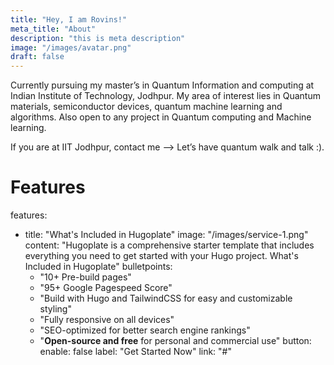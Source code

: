 ```yaml
---
title: "Hey, I am Rovins!"
meta_title: "About"
description: "this is meta description"
image: "/images/avatar.png"
draft: false
---
```


Currently pursuing my master’s in Quantum Information and computing at Indian Institute of Technology, Jodhpur. My area of interest lies in Quantum materials, semiconductor devices, quantum machine learning and algorithms. Also open to any project in Quantum computing and Machine learning.

If you are at IIT Jodhpur, contact me –> Let’s have quantum walk and talk :).



# Features
features:
  - title: "What's Included in Hugoplate"
    image: "/images/service-1.png"
    content: "Hugoplate is a comprehensive starter template that includes everything you need to get started with your Hugo project. What's Included in Hugoplate"
    bulletpoints:
      - "10+ Pre-build pages"
      - "95+ Google Pagespeed Score"
      - "Build with Hugo and TailwindCSS for easy and customizable styling"
      - "Fully responsive on all devices"
      - "SEO-optimized for better search engine rankings"
      - "**Open-source and free** for personal and commercial use"
    button:
      enable: false
      label: "Get Started Now"
      link: "#"
